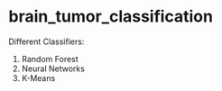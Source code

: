 # brain_tumor_classification

Different Classifiers:
1. Random Forest
2. Neural Networks
3. K-Means
